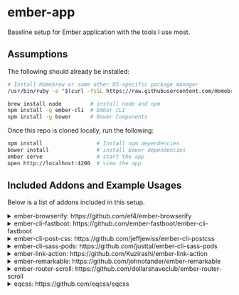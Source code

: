 # ember-app

Baseline setup for Ember application with the tools I use most.

## Assumptions

The following should already be installed:

```sh
# Install Homebrew or some other OS-specific package manager
/usr/bin/ruby -e "$(curl -fsSL https://raw.githubusercontent.com/Homebrew/install/master/install)"

brew install node         # install node and npm
npm install -g ember-cli  # Ember CLI 
npm install -g bower      # Bower Components
```

Once this repo is cloned locally, run the following:

```sh
npm install                 # Install npm dependencies
bower install               # install bower dependencies
ember serve                 # start the app
open http://localhost:4200  # view the app 
```

## Included Addons and Example Usages

Below is a list of addons included in this setup.

<details>
    <summary>ember-browserify: https://github.com/ef4/ember-browserify</summary>

### Example

1. Install an npm module: `npm i -D my-cool-module`
2. In app, import module: `import MyCoolModule from "npm:my-cool-module"`
</details>

<details>
<summary>ember-cli-fastboot: https://github.com/ember-fastboot/ember-cli-fastboot</summary>

from: 

run: `ember fastboot --serve-assets`
view: `localhost:3000`
</details>

<details>
<summary>ember-cli-post-css: https://github.com/jeffjewiss/ember-cli-postcss</summary>

### Example

**install autoprefixer**
`npm i --save-dev autoprefixer`

**configure in `ember-cli-build.js`**
```
var EmberApp = require('ember-cli/lib/broccoli/ember-app');
var autoprefixer = require('autoprefixer');

module.exports = function (defaults) {
  var app = new EmberApp(defaults, {
    postcssOptions: {
      compile: {
        enabled: false
      },
      filter: {
        enabled: true,
        plugins: [
          {
            module: autoprefixer,
            options: {
              browsers: ['last 2 version']
            }
          }
        ]
      }
    }
  });
  return app.toTree();
};
```
</details>

<details>
    <summary>ember-cli-sass-pods: https://github.com/justtal/ember-cli-sass-pods</summary>


### Example

Generate styles for `foo` route and `foo-bar` components
```
ember g style foo
ember g style components/foo-bar
```
</details>

<details>
    <summary>ember-link-action: https://github.com/Kuzirashi/ember-link-action</summary>

### Example

Add action to `link-to`
```
{{#link-to 'other-route' invokeAction=(action 'testAction' param1 param2)}}
  Link to other route
{{/link-to}}
```
</details>

<details>
    <summary>ember-remarkable: https://github.com/johnotander/ember-remarkable</summary>

### Example

Common options
```
{{md-text
  text        = "# Markdown text!"  /* required */
  typographer = true                /* include fancy typography */
  linkify     = false               /* auto-link urls */
  html        = true                /* don't escape html in markdown */
}}
```
</details>

<details>
    <summary>ember-router-scroll: https://github.com/dollarshaveclub/ember-router-scroll</summary>

### Example

**app/router.js**
```
import RouterScroll from 'ember-router-scroll'

//...

const Router = Ember.Router.extend(RouterScroll, { 
    //...
};
```

**config/environment.js**
```
/* jshint node: true */

module.exports = function(environment) {
  var ENV = {
    // ...
    locationType: 'router-scroll'
    historySupportMiddleware: true,
    // ...
  }
  
  // ...

  return ENV;
};
```
</details>

<details>
    <summary>eqcss: https://github.com/eqcss/eqcss</summary>

*This is already included in the `didTransition()` for every route.*

### Example

**app/pods/foo/route.js**
```
import Ember from 'ember';

const { EQCSS } = window;

export default Ember.Route.extend({
  didTransition() {
    EQCSS.apply(); // forces update of DOM and EQCSS
  }
});
```
</details>
